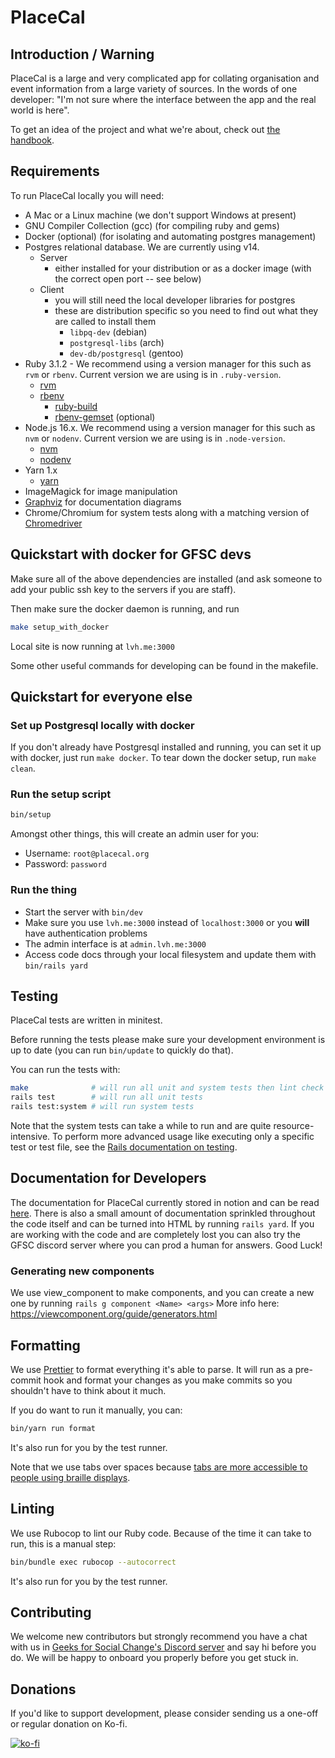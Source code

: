 # PlaceCal

## Introduction / Warning

PlaceCal is a large and very complicated app for collating organisation and event information from a large variety of sources. In the words of one developer: "I'm not sure where the interface between the app and the real world is here".

To get an idea of the project and what we're about, check out [the handbook](https://handbook.placecal.org/).

## Requirements

To run PlaceCal locally you will need:

- A Mac or a Linux machine (we don't support Windows at present)
- GNU Compiler Collection (gcc) (for compiling ruby and gems)
- Docker (optional) (for isolating and automating postgres management)
- Postgres relational database. We are currently using v14.
  - Server
    - either installed for your distribution or as a docker image (with the correct open port -- see below)
  - Client
    - you will still need the local developer libraries for postgres
    - these are distribution specific so you need to find out what they are called to install them
      - `libpq-dev` (debian)
      - `postgresql-libs` (arch)
      - `dev-db/postgresql` (gentoo)
- Ruby 3.1.2 - We recommend using a version manager for this such as `rvm` or `rbenv`. Current version we are using is in `.ruby-version`.
  - [rvm](https://rvm.io/)
  - [rbenv](https://github.com/rbenv/rbenv)
    - [ruby-build](https://github.com/rbenv/ruby-build)
    - [rbenv-gemset](https://github.com/jf/rbenv-gemset) (optional)
- Node.js 16.x. We recommend using a version manager for this such as `nvm` or `nodenv`. Current version we are using is in `.node-version`.
  - [nvm](https://github.com/nvm-sh/nvm)
  - [nodenv](https://github.com/nodenv/nodenv)
- Yarn 1.x
  - [yarn](https://classic.yarnpkg.com/en/docs/install)
- ImageMagick for image manipulation
- [Graphviz](https://voormedia.github.io/rails-erd/install.html) for documentation diagrams
- Chrome/Chromium for system tests along with a matching version of [Chromedriver](https://chromedriver.chromium.org/)

## Quickstart with docker for GFSC devs

Make sure all of the above dependencies are installed (and ask someone to add your public ssh key to the servers if you are staff).

Then make sure the docker daemon is running, and run

```sh
make setup_with_docker
```

Local site is now running at `lvh.me:3000`

Some other useful commands for developing can be found in the makefile.

## Quickstart for everyone else

### Set up Postgresql locally with docker

If you don't already have Postgresql installed and running, you can set it up with docker, just run `make docker`. To tear down the docker setup, run `make clean`.

### Run the setup script

```sh
bin/setup
```

Amongst other things, this will create an admin user for you:

- Username: `root@placecal.org`
- Password: `password`

### Run the thing

- Start the server with `bin/dev`
- Make sure you use `lvh.me:3000` instead of `localhost:3000` or you **will** have authentication problems
- The admin interface is at `admin.lvh.me:3000`
- Access code docs through your local filesystem and update them with `bin/rails yard`

## Testing

PlaceCal tests are written in minitest.

Before running the tests please make sure your development environment is up to date (you can run `bin/update` to quickly do that).

You can run the tests with:

```sh
make              # will run all unit and system tests then lint check all code
rails test        # will run all unit tests
rails test:system # will run system tests
```

Note that the system tests can take a while to run and are quite resource-intensive. To perform more advanced usage like executing only a specific test or test file, see the [Rails documentation on testing](https://guides.rubyonrails.org/testing.html).

## Documentation for Developers

The documentation for PlaceCal currently stored in notion and can be read [here](https://www.notion.so/gfsc/PlaceCal-developer-handbook-01649b69009340e3ae3035e9cf346f27). There is also a small amount of documentation sprinkled throughout the code itself and can be turned into HTML by running `rails yard`. If you are working with the code and are completely lost you can also try the GFSC discord server where you can prod a human for answers. Good Luck!

### Generating new components

We use view_component to make components, and you can create a new one by running `rails g component <Name> <args>`
More info here: https://viewcomponent.org/guide/generators.html

## Formatting

We use [Prettier](https://prettier.io/) to format everything it's able to parse. It will run as a pre-commit hook and format your changes as you make commits so you shouldn't have to think about it much.

If you do want to run it manually, you can:

```sh
bin/yarn run format
```

It's also run for you by the test runner.

Note that we use tabs over spaces because [tabs are more accessible to people using braille displays](https://twitter.com/Rich_Harris/status/1541761871585464323).

## Linting

We use Rubocop to lint our Ruby code. Because of the time it can take to run, this is a manual step:

```sh
bin/bundle exec rubocop --autocorrect
```

It's also run for you by the test runner.

## Contributing

We welcome new contributors but strongly recommend you have a chat with us in [Geeks for Social Change's Discord server](http://discord.gfsc.studio) and say hi before you do. We will be happy to onboard you properly before you get stuck in.

## Donations

If you'd like to support development, please consider sending us a one-off or regular donation on Ko-fi.

[![ko-fi](https://ko-fi.com/img/githubbutton_sm.svg)](https://ko-fi.com/M4M43THUM)

